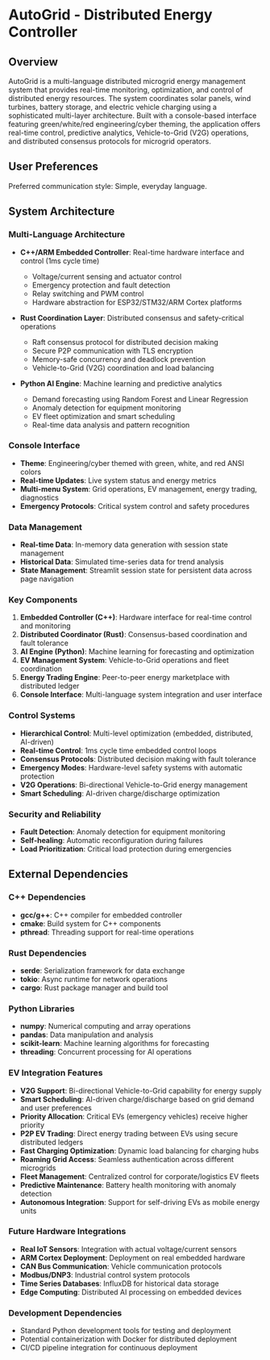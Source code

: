 # AutoGrid - Distributed Energy Controller

## Overview

AutoGrid is a multi-language distributed microgrid energy management system that provides real-time monitoring, optimization, and control of distributed energy resources. The system coordinates solar panels, wind turbines, battery storage, and electric vehicle charging using a sophisticated multi-layer architecture. Built with a console-based interface featuring green/white/red engineering/cyber theming, the application offers real-time control, predictive analytics, Vehicle-to-Grid (V2G) operations, and distributed consensus protocols for microgrid operators.

## User Preferences

Preferred communication style: Simple, everyday language.

## System Architecture

### Multi-Language Architecture
- **C++/ARM Embedded Controller**: Real-time hardware interface and control (1ms cycle time)
  - Voltage/current sensing and actuator control
  - Emergency protection and fault detection
  - Relay switching and PWM control
  - Hardware abstraction for ESP32/STM32/ARM Cortex platforms

- **Rust Coordination Layer**: Distributed consensus and safety-critical operations
  - Raft consensus protocol for distributed decision making
  - Secure P2P communication with TLS encryption
  - Memory-safe concurrency and deadlock prevention
  - Vehicle-to-Grid (V2G) coordination and load balancing

- **Python AI Engine**: Machine learning and predictive analytics
  - Demand forecasting using Random Forest and Linear Regression
  - Anomaly detection for equipment monitoring
  - EV fleet optimization and smart scheduling
  - Real-time data analysis and pattern recognition

### Console Interface
- **Theme**: Engineering/cyber themed with green, white, and red ANSI colors
- **Real-time Updates**: Live system status and energy metrics
- **Multi-menu System**: Grid operations, EV management, energy trading, diagnostics
- **Emergency Protocols**: Critical system control and safety procedures

### Data Management
- **Real-time Data**: In-memory data generation with session state management
- **Historical Data**: Simulated time-series data for trend analysis
- **State Management**: Streamlit session state for persistent data across page navigation

### Key Components
1. **Embedded Controller (C++)**: Hardware interface for real-time control and monitoring
2. **Distributed Coordinator (Rust)**: Consensus-based coordination and fault tolerance
3. **AI Engine (Python)**: Machine learning for forecasting and optimization
4. **EV Management System**: Vehicle-to-Grid operations and fleet coordination
5. **Energy Trading Engine**: Peer-to-peer energy marketplace with distributed ledger
6. **Console Interface**: Multi-language system integration and user interface

### Control Systems
- **Hierarchical Control**: Multi-level optimization (embedded, distributed, AI-driven)
- **Real-time Control**: 1ms cycle time embedded control loops
- **Consensus Protocols**: Distributed decision making with fault tolerance
- **Emergency Modes**: Hardware-level safety systems with automatic protection
- **V2G Operations**: Bi-directional Vehicle-to-Grid energy management
- **Smart Scheduling**: AI-driven charge/discharge optimization

### Security and Reliability
- **Fault Detection**: Anomaly detection for equipment monitoring
- **Self-healing**: Automatic reconfiguration during failures
- **Load Prioritization**: Critical load protection during emergencies

## External Dependencies

### C++ Dependencies
- **gcc/g++**: C++ compiler for embedded controller
- **cmake**: Build system for C++ components
- **pthread**: Threading support for real-time operations

### Rust Dependencies
- **serde**: Serialization framework for data exchange
- **tokio**: Async runtime for network operations
- **cargo**: Rust package manager and build tool

### Python Libraries
- **numpy**: Numerical computing and array operations
- **pandas**: Data manipulation and analysis
- **scikit-learn**: Machine learning algorithms for forecasting
- **threading**: Concurrent processing for AI operations

### EV Integration Features
- **V2G Support**: Bi-directional Vehicle-to-Grid capability for energy supply
- **Smart Scheduling**: AI-driven charge/discharge based on grid demand and user preferences
- **Priority Allocation**: Critical EVs (emergency vehicles) receive higher priority
- **P2P EV Trading**: Direct energy trading between EVs using secure distributed ledgers
- **Fast Charging Optimization**: Dynamic load balancing for charging hubs
- **Roaming Grid Access**: Seamless authentication across different microgrids
- **Fleet Management**: Centralized control for corporate/logistics EV fleets
- **Predictive Maintenance**: Battery health monitoring with anomaly detection
- **Autonomous Integration**: Support for self-driving EVs as mobile energy units

### Future Hardware Integrations
- **Real IoT Sensors**: Integration with actual voltage/current sensors
- **ARM Cortex Deployment**: Deployment on real embedded hardware
- **CAN Bus Communication**: Vehicle communication protocols
- **Modbus/DNP3**: Industrial control system protocols
- **Time Series Databases**: InfluxDB for historical data storage
- **Edge Computing**: Distributed AI processing on embedded devices

### Development Dependencies
- Standard Python development tools for testing and deployment
- Potential containerization with Docker for distributed deployment
- CI/CD pipeline integration for continuous deployment